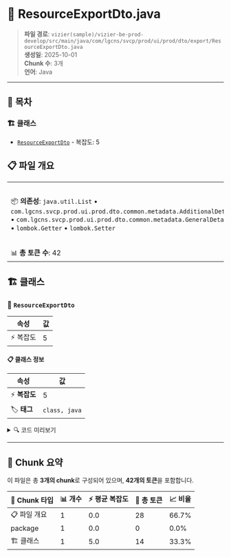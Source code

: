# 📄 ResourceExportDto.java

> **파일 경로**: `vizier(sample)/vizier-be-prod-develop/src/main/java/com/lgcns/svcp/prod/ui/prod/dto/export/ResourceExportDto.java`  
> **생성일**: 2025-10-01  
> **Chunk 수**: 3개  
> **언어**: Java
---

## 📑 목차

### 🏗️ 클래스
- [`ResourceExportDto`](#class-resourceexportdto) - 복잡도: 5

## 📋 파일 개요

| | |
|--|--|
| 📦 **의존성**: `java.util.List` • `com.lgcns.svcp.prod.ui.prod.dto.common.metadata.AdditionalDetailDto` • `com.lgcns.svcp.prod.ui.prod.dto.common.metadata.GeneralDetailDto` • `lombok.Getter` • `lombok.Setter` | ⚡ **총 복잡도**: 5 |
| 📊 **총 토큰 수**: 42 |  |



## 🏗️ 클래스

### <a id="class-resourceexportdto"></a>🎯 `ResourceExportDto`

| 속성 | 값 |
|------|----|
| ⚡ 복잡도 | 5 |



#### 📋 클래스 정보

| 속성 | 값 |
|------|----|
| ⚡ **복잡도** | 5 || 📍 **라인 범위** | 13-13 |
| 🏷️ **태그** | `class, java` |

<details>
<summary>🔍 코드 미리보기</summary>

```java
public class ResourceExportDto {
    private int index;
    private List<GeneralDetailDto> general;
    private List<AdditionalDetailDto> additional;
}...
```

**Chunk 정보**
- 🆔 **ID**: `1739d8447048`
- 📍 **라인**: 13-13
- 📊 **토큰**: 14
- 🏷️ **태그**: `class, java`

</details>

---





## 🧩 Chunk 요약

이 파일은 총 **3개의 chunk**로 구성되어 있으며, **42개의 토큰**을 포함합니다.

| 🧩 Chunk 타입 | 📊 개수 | ⚡ 평균 복잡도 | 📝 총 토큰 | 📈 비율 |
|---------------|--------|-------------|----------|--------|
| 📋 파일 개요 | 1 | 0.0 | 28 | 66.7% |
| package | 1 | 0.0 | 0 | 0.0% |
| 🏗️ 클래스 | 1 | 5.0 | 14 | 33.3% |

